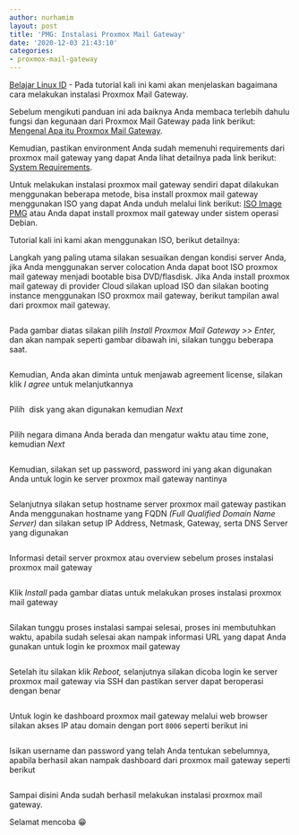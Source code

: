 ```yaml
---
author: nurhamim
layout: post
title: 'PMG: Instalasi Proxmox Mail Gateway'
date: '2020-12-03 21:43:10'
categories:
- proxmox-mail-gateway
---
```


[Belajar Linux ID](/) - Pada tutorial kali ini kami akan menjelaskan bagaimana cara melakukan instalasi Proxmox Mail Gateway.

Sebelum mengikuti panduan ini ada baiknya Anda membaca terlebih dahulu fungsi dan kegunaan dari Proxmox Mail Gateway pada link berikut: [Mengenal Apa itu Proxmox Mail Gateway](/mengenal-proxmox-mail-gateway/).

Kemudian, pastikan environment Anda sudah memenuhi requirements dari proxmox mail gateway yang dapat Anda lihat detailnya pada link berikut: [System Requirements](https://www.proxmox.com/en/proxmox-mail-gateway/requirements).

<!--kg-card-begin: html--><script async src="https://pagead2.googlesyndication.com/pagead/js/adsbygoogle.js"></script><ins class="adsbygoogle" style="display:block; text-align:center;" data-ad-layout="in-article" data-ad-format="fluid" data-ad-client="ca-pub-1515372853161377" data-ad-slot="1986938311"></ins><script>
     (adsbygoogle = window.adsbygoogle || []).push({});
</script><!--kg-card-end: html-->

Untuk melakukan instalasi proxmox mail gateway sendiri dapat dilakukan menggunakan beberapa metode, bisa install proxmox mail gateway menggunakan ISO yang dapat Anda unduh melalui link berikut: [ISO Image PMG](https://www.proxmox.com/en/downloads/category/iso-images-pmg) atau Anda dapat install proxmox mail gateway under sistem operasi Debian.

Tutorial kali ini kami akan menggunakan ISO, berikut detailnya:

Langkah yang paling utama silakan sesuaikan dengan kondisi server Anda, jika Anda menggunakan server colocation Anda dapat boot ISO proxmox mail gateway menjadi bootable bisa DVD/flasdisk. Jika Anda install proxmox mail gateway di provider Cloud silakan upload ISO dan silakan booting instance menggunakan ISO proxmox mail gateway, berikut tampilan awal dari proxmox mail gateway.

<figure class="kg-card kg-image-card"><img src="/content/images/2020/12/1.png" class="kg-image" alt srcset="/content/images/size/w600/2020/12/1.png 600w, /content/images/size/w1000/2020/12/1.png 1000w, /content/images/2020/12/1.png 1284w" sizes="(min-width: 720px) 720px"></figure>

Pada gambar diatas silakan pilih _Install Proxmox Mail Gateway \>\> Enter,_ dan akan nampak seperti gambar dibawah ini, silakan tunggu beberapa saat.

<figure class="kg-card kg-image-card"><img src="/content/images/2020/12/2.png" class="kg-image" alt srcset="/content/images/size/w600/2020/12/2.png 600w, /content/images/size/w1000/2020/12/2.png 1000w, /content/images/2020/12/2.png 1069w" sizes="(min-width: 720px) 720px"></figure>

Kemudian, Anda akan diminta untuk menjawab agreement license, silakan klik _I agree_ untuk melanjutkannya

<figure class="kg-card kg-image-card"><img src="/content/images/2020/12/3.png" class="kg-image" alt srcset="/content/images/size/w600/2020/12/3.png 600w, /content/images/size/w1000/2020/12/3.png 1000w, /content/images/2020/12/3.png 1077w" sizes="(min-width: 720px) 720px"></figure>

Pilih &nbsp;disk yang akan digunakan kemudian _Next_

<!--kg-card-begin: html--><script async src="https://pagead2.googlesyndication.com/pagead/js/adsbygoogle.js"></script><ins class="adsbygoogle" style="display:block; text-align:center;" data-ad-layout="in-article" data-ad-format="fluid" data-ad-client="ca-pub-1515372853161377" data-ad-slot="1986938311"></ins><script>
     (adsbygoogle = window.adsbygoogle || []).push({});
</script><!--kg-card-end: html--><figure class="kg-card kg-image-card"><img src="/content/images/2020/12/4.png" class="kg-image" alt srcset="/content/images/size/w600/2020/12/4.png 600w, /content/images/size/w1000/2020/12/4.png 1000w, /content/images/2020/12/4.png 1076w" sizes="(min-width: 720px) 720px"></figure>

Pilih negara dimana Anda berada dan mengatur waktu atau time zone, kemudian _Next_

<figure class="kg-card kg-image-card"><img src="/content/images/2020/12/5.png" class="kg-image" alt srcset="/content/images/size/w600/2020/12/5.png 600w, /content/images/size/w1000/2020/12/5.png 1000w, /content/images/2020/12/5.png 1066w" sizes="(min-width: 720px) 720px"></figure>

Kemudian, silakan set up password, password ini yang akan digunakan Anda untuk login ke server proxmox mail gateway nantinya

<figure class="kg-card kg-image-card"><img src="/content/images/2020/12/6-1.png" class="kg-image" alt srcset="/content/images/size/w600/2020/12/6-1.png 600w, /content/images/size/w1000/2020/12/6-1.png 1000w, /content/images/2020/12/6-1.png 1067w" sizes="(min-width: 720px) 720px"></figure>

Selanjutnya silakan setup hostname server proxmox mail gateway pastikan Anda menggunakan hostname yang FQDN _(Full Qualified Domain Name Server)_ dan silakan setup IP Address, Netmask, Gateway, serta DNS Server yang digunakan

<!--kg-card-begin: html--><script async src="https://pagead2.googlesyndication.com/pagead/js/adsbygoogle.js"></script><ins class="adsbygoogle" style="display:block; text-align:center;" data-ad-layout="in-article" data-ad-format="fluid" data-ad-client="ca-pub-1515372853161377" data-ad-slot="4684565489"></ins><script>
     (adsbygoogle = window.adsbygoogle || []).push({});
</script><!--kg-card-end: html--><figure class="kg-card kg-image-card"><img src="/content/images/2020/12/7.png" class="kg-image" alt srcset="/content/images/size/w600/2020/12/7.png 600w, /content/images/size/w1000/2020/12/7.png 1000w, /content/images/2020/12/7.png 1073w" sizes="(min-width: 720px) 720px"></figure>

Informasi detail server proxmox atau overview sebelum proses instalasi proxmox mail gateway

<figure class="kg-card kg-image-card"><img src="/content/images/2020/12/8.png" class="kg-image" alt srcset="/content/images/size/w600/2020/12/8.png 600w, /content/images/size/w1000/2020/12/8.png 1000w, /content/images/2020/12/8.png 1073w" sizes="(min-width: 720px) 720px"></figure>

Klik _Install_ pada gambar diatas untuk melakukan proses instalasi proxmox mail gateway

<figure class="kg-card kg-image-card"><img src="/content/images/2020/12/9.png" class="kg-image" alt srcset="/content/images/size/w600/2020/12/9.png 600w, /content/images/size/w1000/2020/12/9.png 1000w, /content/images/2020/12/9.png 1069w" sizes="(min-width: 720px) 720px"></figure>

Silakan tunggu proses instalasi sampai selesai, proses ini membutuhkan waktu, apabila sudah selesai akan nampak informasi URL yang dapat Anda gunakan untuk login ke proxmox mail gateway

<!--kg-card-begin: html--><script async src="https://pagead2.googlesyndication.com/pagead/js/adsbygoogle.js"></script><ins class="adsbygoogle" style="display:block; text-align:center;" data-ad-layout="in-article" data-ad-format="fluid" data-ad-client="ca-pub-1515372853161377" data-ad-slot="4684565489"></ins><script>
     (adsbygoogle = window.adsbygoogle || []).push({});
</script><!--kg-card-end: html--><figure class="kg-card kg-image-card"><img src="/content/images/2020/12/10.png" class="kg-image" alt srcset="/content/images/size/w600/2020/12/10.png 600w, /content/images/size/w1000/2020/12/10.png 1000w, /content/images/2020/12/10.png 1072w" sizes="(min-width: 720px) 720px"></figure>

Setelah itu silakan klik _Reboot,_ selanjutnya silakan dicoba login ke server proxmox mail gateway via SSH dan pastikan server dapat beroperasi dengan benar

<figure class="kg-card kg-image-card"><img src="/content/images/2020/12/11.png" class="kg-image" alt srcset="/content/images/size/w600/2020/12/11.png 600w, /content/images/size/w1000/2020/12/11.png 1000w, /content/images/2020/12/11.png 1065w" sizes="(min-width: 720px) 720px"></figure>

Untuk login ke dashboard proxmox mail gateway melalui web browser silakan akses IP atau domain dengan port `8006` seperti berikut ini

<figure class="kg-card kg-image-card"><img src="/content/images/2020/12/12.png" class="kg-image" alt srcset="/content/images/size/w600/2020/12/12.png 600w, /content/images/size/w1000/2020/12/12.png 1000w, /content/images/2020/12/12.png 1361w" sizes="(min-width: 720px) 720px"></figure>

Isikan username dan password yang telah Anda tentukan sebelumnya, apabila berhasil akan nampak dashboard dari proxmox mail gateway seperti berikut

<figure class="kg-card kg-image-card"><img src="/content/images/2020/12/13.png" class="kg-image" alt srcset="/content/images/size/w600/2020/12/13.png 600w, /content/images/size/w1000/2020/12/13.png 1000w, /content/images/size/w1600/2020/12/13.png 1600w, /content/images/2020/12/13.png 1920w" sizes="(min-width: 720px) 720px"></figure>

Sampai disini Anda sudah berhasil melakukan instalasi proxmox mail gateway.

Selamat mencoba 😁

